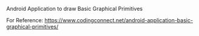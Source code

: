 Android Application to draw Basic Graphical Primitives

For Reference:
https://www.codingconnect.net/android-application-basic-graphical-primitives/
